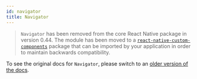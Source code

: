 ```yaml
---
id: navigator
title: Navigator
---
```


> `Navigator` has been removed from the core React Native package in version 0.44. The module has been moved to a [`react-native-custom-components`](https://github.com/facebookarchive/react-native-custom-components) package that can be imported by your application in order to maintain backwards compatibility.

To see the original docs for `Navigator`, please switch to an [older version of the docs](/docs/0.43/navigator).
